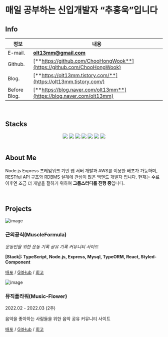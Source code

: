 

# 매일 공부하는 신입개발자 “추홍욱”입니다


## Info
|정보|내용|
|------|---|
|E-mail.|**olt13mm@gmail.com**|
|Github.|[**https://github.com/ChooHongWook**](https://github.com/ChooHongWook)|
|Blog.|[**https://olt13mm.tistory.com/**](https://olt13mm.tistory.com/)|
|Before Blog.|[**https://blog.naver.com/olt13mm**](https://blog.naver.com/olt13mm)|

<br/>

## Stacks
<div align=middle> 
<img src="https://img.shields.io/badge/JavaScript-F7DF1E?style=for-the-badge&logo=JavaScript&logoColor=white">
<img src="https://img.shields.io/badge/React-61DAFB?style=for-the-badge&logo=React&logoColor=white">
<img src="https://img.shields.io/badge/Node.js-339933?style=for-the-badge&logo=Node.js&logoColor=white">
<img src="https://img.shields.io/badge/Express-000000?style=for-the-badge&logo=Express&logoColor=white">
<img src="https://img.shields.io/badge/MySQL-4479A1?style=for-the-badge&logo=MySQL&logoColor=white">
<img src="https://img.shields.io/badge/Sequelize-52B0E7?style=for-the-badge&logo=Sequelize&logoColor=white">
<img src="https://img.shields.io/badge/Amazon AWS-232F3E?style=for-the-badge&logo=Amazon AWS&logoColor=white">
</div>


<br/>

## About Me
Node.js Express 프레임워크 기반 웹 서버 개발과 AWS를 이용한 배포가 가능하며,
RESTful API 구조와 RDBMS 설계에 관심이 많은 백엔드 개발자 입니다.
현재는 수료 이후엔 조금 더 개발을 잘하기 위하여 **그룹스터디를 진행 중**입니다. 

<br/>

## Projects

![image](https://user-images.githubusercontent.com/90957389/167373175-d5302c66-7b7c-41fa-95ab-627e77d7d8d5.png)

### 근의공식(MuscleFormula)

*운동인을 위한 운동 기록 공유 기록 커뮤니티 사이트*

**[Stack]:  TypeScript, Node.js, Express, Mysql, TypeORM, React, Styled-Component**

[배포](https://www.muscleformula.xyz/) / [GitHub](https://github.com/codestates/MuscleFormula) / [회고](https://olt13mm.tistory.com/1183) 



![image](https://user-images.githubusercontent.com/90957389/167373653-bf45859f-f793-49ad-bf79-bb4da5f80680.png)

### 뮤직플라워(Music-Flower)

2022.02 - 2022.03 (2주)

음악을 좋아하는 사람들을 위한 음악 공유 커뮤니티 사이트

[배포](https://bit.ly/37aNZ7I) / [GitHub](https://github.com/codestates/Music-Flower) / [회고](https://olt13mm.tistory.com/1041) 

<br/>

